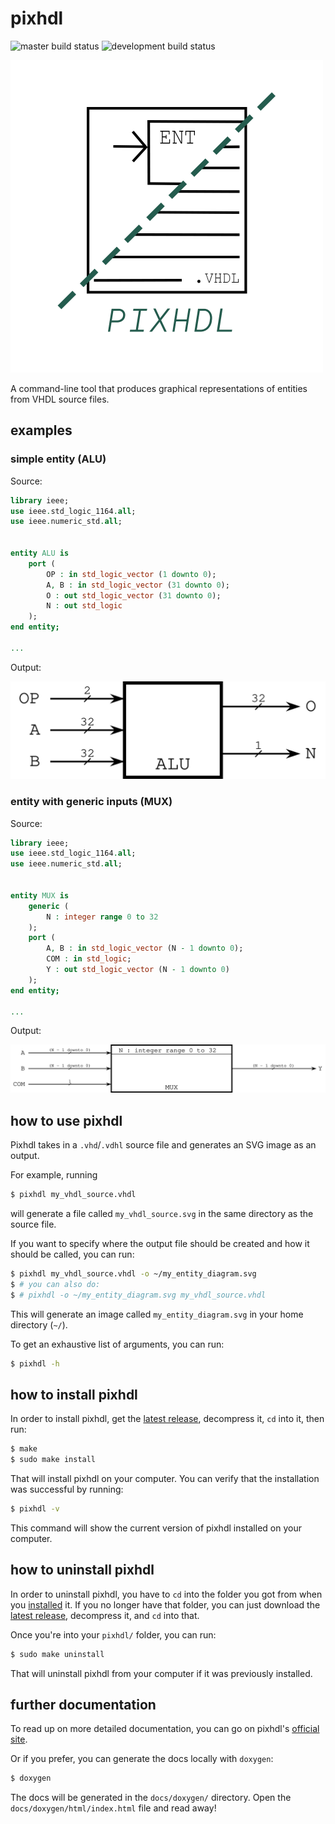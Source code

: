 # pixhdl

![master build status](https://img.shields.io/travis/kokkonisd/pixhdl/master.svg?label=master)
![development build status](https://img.shields.io/travis/kokkonisd/pixhdl/development.svg?label=development)

<img src="https://github.com/kokkonisd/pixhdl/blob/master/pixhdl.png" width="500">

A command-line tool that produces graphical representations of entities from
VHDL source files.

## examples

### simple entity (ALU)

Source:

```vhdl
library ieee;
use ieee.std_logic_1164.all;
use ieee.numeric_std.all;


entity ALU is
    port (
        OP : in std_logic_vector (1 downto 0);
        A, B : in std_logic_vector (31 downto 0);
        O : out std_logic_vector (31 downto 0);
        N : out std_logic
    );
end entity;

...
```

Output:

![ALU SVG output](ALU_diagram.svg)

### entity with generic inputs (MUX)

Source:

```vhdl
library ieee;
use ieee.std_logic_1164.all;
use ieee.numeric_std.all;


entity MUX is
    generic (
        N : integer range 0 to 32
    );
    port (
        A, B : in std_logic_vector (N - 1 downto 0);
        COM : in std_logic;
        Y : out std_logic_vector (N - 1 downto 0)
    );
end entity;

...
```

Output:

![MUX SVG output](MUX_diagram.svg)


## how to use pixhdl

Pixhdl takes in a `.vhd`/`.vdhl` source file and generates an SVG image as an
output.

For example, running

```bash
$ pixhdl my_vhdl_source.vhdl
```

will generate a file called `my_vhdl_source.svg` in the same directory as the
source file.

If you want to specify where the output file should be created and how it
should be called, you can run:

```bash
$ pixhdl my_vhdl_source.vhdl -o ~/my_entity_diagram.svg
$ # you can also do:
$ # pixhdl -o ~/my_entity_diagram.svg my_vhdl_source.vhdl
```

This will generate an image called `my_entity_diagram.svg` in your home
directory (`~/`).

To get an exhaustive list of arguments, you can run:

```bash
$ pixhdl -h
```


## how to install pixhdl

In order to install pixhdl, get the
[latest release](https://github.com/kokkonisd/pixhdl/releases/latest),
decompress it, `cd` into it, then run:

```bash
$ make
$ sudo make install
```

That will install pixhdl on your computer. You can verify that the installation
was successful by running:

```bash
$ pixhdl -v
```

This command will show the current version of pixhdl installed on your
computer.

## how to uninstall pixhdl

In order to uninstall pixhdl, you have to `cd` into the folder you got from
when you [installed](#how-to-install-pixhdl) it. If you no longer have that
folder, you can just download the
[latest release](https://github.com/kokkonisd/pixhdl/releases/latest),
decompress it, and `cd` into that.

Once you're into your `pixhdl/` folder, you can run:

```bash
$ sudo make uninstall
```

That will uninstall pixhdl from your computer if it was previously installed.


## further documentation

To read up on more detailed documentation, you can go on pixhdl's
[official site](https://kokkonisd.github.io/pixhdl/).

Or if you prefer, you can generate the docs locally with `doxygen`:

```bash
$ doxygen
```

The docs will be generated in the `docs/doxygen/` directory. Open the
`docs/doxygen/html/index.html` file and read away!
